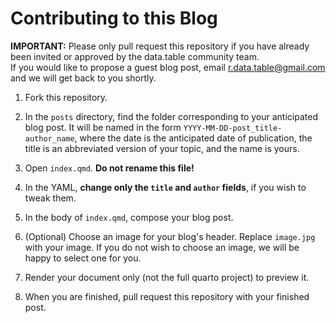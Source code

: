 # Contributing to this Blog

**IMPORTANT:** Please only pull request this repository if you have already been invited or approved by the data.table community team.  
If you would like to propose a guest blog post, email r.data.table@gmail.com and we will get back to you shortly.

1. Fork this repository.

2. In the `posts` directory, find the folder corresponding to your anticipated blog post.
It will be named in the form `YYYY-MM-DD-post_title-author_name`, where the date is the anticipated date of publication, the title is an abbreviated version of your topic, and the name is yours.

3. Open `index.qmd`.  **Do not rename this file!**

4. In the YAML, **change only the `title` and `author` fields**, if you wish to tweak them.

5. In the body of `index.qmd`, compose your blog post.

6. (Optional) Choose an image for your blog's header.  Replace `image.jpg` with your image.  If you do not wish to choose an image, we will be happy to select one for you.

7. Render your document only (not the full quarto project) to preview it.

8. When you are finished, pull request this repository with your finished post.

